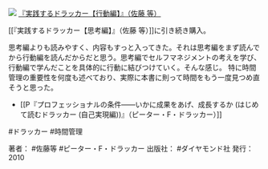 
[![](https://images-fe.ssl-images-amazon.com/images/I/41zHWTjo1lL._SL160_.jpg)](http://www.amazon.co.jp/exec/obidos/ASIN/4478012938/choiyaki81-22/ref=nosim)
[『実践するドラッカー【行動編】』（佐藤 等）](http://www.amazon.co.jp/exec/obidos/ASIN/4478012938/choiyaki81-22/ref=nosim)

[[『実践するドラッカー【思考編】』（佐藤 等）]]に引き続き購入。

思考編よりも読みやすく、内容もすっと入ってきた。それは思考編をまず読んでから行動編を読んだからだと思う。思考編でセルフマネジメントの考えを学び、行動編で学んだことを具体的に行動に結びつけていく。そんな感じ。
特に時間管理の重要性を何度も述べており、実際に本書に則って時間をもう一度見つめ直そうと思った。

- [[P『プロフェッショナルの条件――いかに成果をあげ、成長するか (はじめて読むドラッカー (自己実現編))』（ピーター・F・ドラッカー）]]

#ドラッカー #時間管理 

著者： #佐藤等 #ピーター・F・ドラッカー 
出版社： #ダイヤモンド社
発行：2010